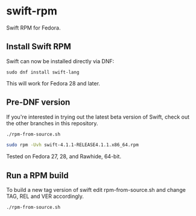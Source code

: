 # swift-rpm
Swift RPM for Fedora.


## Install Swift RPM
Swift can now be installed directly via DNF:

``sudo dnf install swift-lang``

This will work for Fedora 28 and later.
## Pre-DNF version
If you're interested in trying out the latest beta version of Swift, check out the other branches in this repository. 

```bash
./rpm-from-source.sh

sudo rpm -Uvh swift-4.1.1-RELEASE4.1.1.x86_64.rpm
```
Tested on Fedora 27, 28, and Rawhide, 64-bit.

## Run a RPM build

To build a new tag version of swift edit rpm-from-source.sh and change TAG, REL and VER accordingly.
```bash
./rpm-from-source.sh
```



